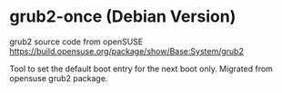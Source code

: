 # grub2-once (Debian Version)
grub2 source code from openSUSE https://build.opensuse.org/package/show/Base:System/grub2

Tool to set the default boot entry for the next boot only. Migrated from opensuse grub2 package.
